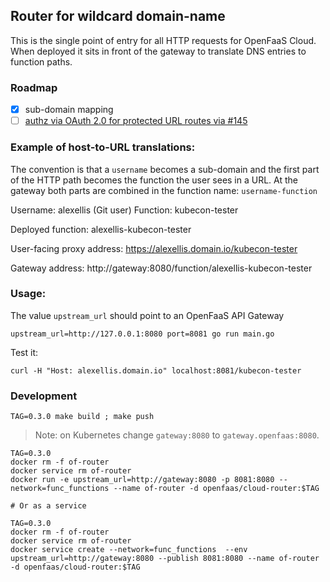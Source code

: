 ## Router for wildcard domain-name

This is the single point of entry for all HTTP requests for OpenFaaS Cloud. When deployed it sits in front of the gateway to translate DNS entries to function paths.

### Roadmap

- [x] sub-domain mapping
- [ ] [authz via OAuth 2.0 for protected URL routes via #145](https://github.com/openfaas/openfaas-cloud/issues/145)

### Example of host-to-URL translations:

The convention is that a `username` becomes a sub-domain and the first part of the HTTP path becomes the function the user sees in a URL. At the gateway both parts are combined in the function name: `username-function`

Username: alexellis (Git user)
Function: kubecon-tester

Deployed function: alexellis-kubecon-tester

User-facing proxy address: https://alexellis.domain.io/kubecon-tester

Gateway address: http://gateway:8080/function/alexellis-kubecon-tester

### Usage:

The value `upstream_url` should point to an OpenFaaS API Gateway

```
upstream_url=http://127.0.0.1:8080 port=8081 go run main.go
```

Test it:

```
curl -H "Host: alexellis.domain.io" localhost:8081/kubecon-tester
```

### Development

```
TAG=0.3.0 make build ; make push
```

> Note: on Kubernetes change `gateway:8080` to `gateway.openfaas:8080`.

```
TAG=0.3.0
docker rm -f of-router
docker service rm of-router
docker run -e upstream_url=http://gateway:8080 -p 8081:8080 --network=func_functions --name of-router -d openfaas/cloud-router:$TAG

# Or as a service

TAG=0.3.0
docker rm -f of-router
docker service rm of-router
docker service create --network=func_functions  --env upstream_url=http://gateway:8080 --publish 8081:8080 --name of-router -d openfaas/cloud-router:$TAG
```
